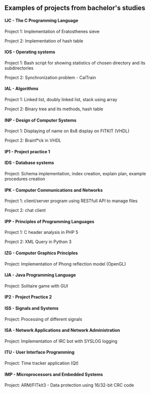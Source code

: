 ## Examples of projects from bachelor's studies

#### IJC - 	The C Programming Language

Project 1: Implementation of Eratosthenes sieve

Project 2: Implementation of hash table

#### IOS - Operating systems

Project 1: Bash script for showing statistics of chosen directory and its subdirectories

Project 2: Synchronization problem - CalTrain

#### IAL - Algorithms

Project 1: Linked list, doubly linked list, stack using array

Project 2: Binary tree and its methods, hash table

#### INP - Design of Computer Systems

Project 1: Displaying of name on 8x8 display on FITKIT (VHDL)

Project 2: Brainf*ck in VHDL

#### IP1 - Project practice 1

#### IDS - Database systems

Project: Schema implementation, index creation, explain plan, example procedures creation

#### IPK - Computer Communications and Networks

Project 1: client/server program using RESTfull API to manage files

Project 2: chat client 

#### IPP - Principles of Programming Languages

Project 1: C header analysis in PHP 5

Project 2: XML Query in Python 3

#### IZG - Computer Graphics Principles

Project: Implementation of Phong reflection model (OpenGL)

#### IJA - Java Programming Language

Project: Solitaire game with GUI

#### IP2 - Project Practice 2

#### ISS - Signals and Systems

Project: Processing of different signals

#### ISA - Network Applications and Network Administration

Project: Implementation of IRC bot with SYSLOG logging 

#### ITU - User Interface Programming

Project: Time tracker application (Qt)

#### IMP - Microprocessors and Embedded Systems

Project: ARM/FITkit3 - Data protection using 16/32-bit CRC code





